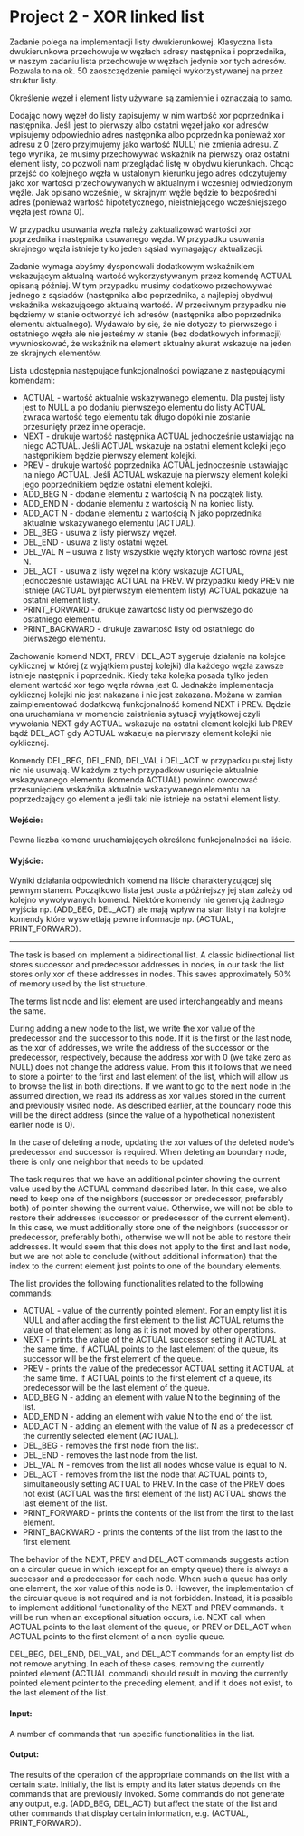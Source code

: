 # Project 2 - XOR linked list
Zadanie polega na implementacji listy dwukierunkowej. Klasyczna lista dwukierunkowa przechowuje w węzłach adresy następnika i poprzednika, w naszym zadaniu lista przechowuje w węzłach jedynie xor tych adresów. Pozwala to na ok. 50 zaoszczędzenie pamięci wykorzystywanej na przez struktur listy.

Określenie węzeł i element listy używane są zamiennie i oznaczają to samo.

Dodając nowy węzeł do listy zapisujemy w nim wartość xor poprzednika i następnika. Jeśli jest to pierwszy albo ostatni węzeł jako xor adresów wpisujemy odpowiednio adres następnika albo poprzednika ponieważ xor adresu z 0 (zero przyjmujemy jako wartość NULL) nie zmienia adresu. Z tego wynika, że musimy przechowywać wskaźnik na pierwszy oraz ostatni element listy, co pozwoli nam przeglądać listę w obydwu kierunkach. Chcąc przejść do kolejnego węzła w ustalonym kierunku jego adres odczytujemy jako xor wartości przechowywanych w aktualnym i wcześniej odwiedzonym węźle. Jak opisano wcześniej, w skrajnym węźle będzie to bezpośredni adres (ponieważ wartość hipotetycznego, nieistniejącego wcześniejszego węzła jest równa 0).

W przypadku usuwania węzła należy zaktualizować wartości xor poprzednika i następnika usuwanego węzła. W przypadku usuwania skrajnego węzła istnieje tylko jeden sąsiad wymagający aktualizacji.

Zadanie wymaga abyśmy dysponowali dodatkowym wskaźnikiem wskazującym aktualną wartość wykorzystywanym przez komendę ACTUAL opisaną później. W tym przypadku musimy dodatkowo przechowywać jednego z sąsiadów (następnika albo poprzednika, a najlepiej obydwu) wskaźnika wskazującego aktualną wartość. W przeciwnym przypadku nie będziemy w stanie odtworzyć ich adresów (następnika albo poprzednika elementu aktualnego). Wydawało by się, że nie dotyczy to pierwszego i ostatniego węzła ale nie jesteśmy w stanie (bez dodatkowych informacji) wywnioskować, że wskaźnik na element aktualny akurat wskazuje na jeden ze skrajnych elementów.

Lista udostępnia następujące funkcjonalności powiązane z następującymi komendami:

  - ACTUAL - wartość aktualnie wskazywanego elementu. Dla pustej listy jest to NULL a po dodaniu pierwszego elementu do listy ACTUAL zwraca wartość tego elementu tak długo dopóki nie zostanie przesunięty przez inne operacje.
  - NEXT - drukuje wartość następnika ACTUAL jednocześnie ustawiając na niego ACTUAL. Jeśli ACTUAL wskazuje na ostatni element kolejki jego następnikiem będzie pierwszy element kolejki.
  - PREV - drukuje wartość poprzednika ACTUAL jednocześnie ustawiając na niego ACTUAL. Jeśli ACTUAL wskazuje na pierwszy element kolejki jego poprzednikiem będzie ostatni element kolejki.
  - ADD_BEG N - dodanie elementu z wartością N na początek listy.
  - ADD_END N - dodanie elementu z wartością N na koniec listy.
  - ADD_ACT N - dodanie elementu z wartością N jako poprzednika aktualnie wskazywanego elementu (ACTUAL).
  - DEL_BEG - usuwa z listy pierwszy węzeł.
  - DEL_END - usuwa z listy ostatni węzeł.
  - DEL_VAL N – usuwa z listy wszystkie węzły których wartość równa jest N.
  - DEL_ACT - usuwa z listy węzeł na który wskazuje ACTUAL, jednocześnie ustawiając ACTUAL na PREV. W przypadku kiedy PREV nie istnieje (ACTUAL był pierwszym elementem listy) ACTUAL pokazuje na ostatni element listy.
  - PRINT_FORWARD - drukuje zawartość listy od pierwszego do ostatniego elementu.
  - PRINT_BACKWARD - drukuje zawartość listy od ostatniego do pierwszego elementu.

Zachowanie komend NEXT, PREV i DEL_ACT sygeruje działanie na kolejce cyklicznej w której (z wyjątkiem pustej kolejki) dla każdego węzła zawsze istnieje następnik i poprzednik. Kiedy taka kolejka posada tylko jeden element wartość xor tego węzła równa jest 0. Jednakże implementacja cyklicznej kolejki nie jest nakazana i nie jest zakazana. Możana w zamian zaimplementować dodatkową funkcjonalność komend NEXT i PREV. Będzie ona uruchamiana w momencie zaistnienia sytuacji wyjątkowej czyli wywołania NEXT gdy ACTUAL wskazuje na ostatni element kolejki lub PREV bądź DEL_ACT gdy ACTUAL wskazuje na pierwszy element kolejki nie cyklicznej.

Komendy DEL_BEG, DEL_END, DEL_VAL i DEL_ACT w przypadku pustej listy nic nie usuwają. W każdym z tych przypadków usunięcie aktualnie wskazywanego elementu (komenda ACTUAL) powinno owocować przesunięciem wskaźnika aktualnie wskazywanego elementu na poprzedzający go element a jeśli taki nie istnieje na ostatni element listy.

#### Wejście:

Pewna liczba komend uruchamiających określone funkcjonalności na liście.

#### Wyjście:

Wyniki działania odpowiednich komend na liście charakteryzującej się pewnym stanem. Początkowo lista jest pusta a późniejszy jej stan zależy od kolejno wywoływanych komend. Niektóre komendy nie generują żadnego wyjścia np. (ADD_BEG, DEL_ACT) ale mają wpływ na stan listy i na kolejne komendy które wyświetlają pewne informacje np. (ACTUAL, PRINT_FORWARD).

------------------------------------------------------------------------------------------------------------------------

The task is based on implement a bidirectional list. A classic bidirectional list stores successor and predecessor addresses in nodes, in our task the list stores only xor of these addresses in nodes. This saves approximately 50% of memory used by the list structure.

The terms list node and list element are used interchangeably and means the same.

During adding a new node to the list, we write the xor value of the predecessor and the successor to this node. If it is the first or the last node, as the xor of addresses, we write the address of the successor or the predecessor, respectively, because the address xor with 0 (we take zero as NULL) does not change the address value. From this it follows that we need to store a pointer to the first and last element of the list, which will allow us to browse the list in both directions. If we want to go to the next node in the assumed direction, we read its address as xor values stored in the current and previously visited node. As described earlier, at the boundary node this will be the direct address (since the value of a hypothetical nonexistent earlier node is 0).

In the case of deleting a node, updating the xor values of the deleted node's predecessor and successor is required. When deleting an boundary node, there is only one neighbor that needs to be updated.

The task requires that we have an additional pointer showing the current value used by the ACTUAL command described later. In this case, we also need to keep one of the neighbors (successor or predecessor, preferably both) of pointer showing the current value. Otherwise, we will not be able to restore their addresses (successor or predecessor of the current element). In this case, we must additionally store one of the neighbors (successor or predecessor, preferably both), otherwise we will not be able to restore their addresses. It would seem that this does not apply to the first and last node, but we are not able to conclude (without additional information) that the index to the current element just points to one of the boundary elements.

The list provides the following functionalities related to the following commands:

  - ACTUAL - value of the currently pointed element. For an empty list it is NULL and after adding the first element to the list ACTUAL returns the value of that element as long as it is not moved by other operations.
  - NEXT - prints the value of the ACTUAL successor setting it ACTUAL at the same time. If ACTUAL points to the last element of the queue, its successor will be the first element of the queue.
  - PREV - prints the value of the predecessor ACTUAL setting it ACTUAL at the same time. If ACTUAL points to the first element of a queue, its predecessor will be the last element of the queue.
  - ADD_BEG N - adding an element with value N to the beginning of the list.
  - ADD_END N - adding an element with value N to the end of the list.
  - ADD_ACT N - adding an element with the value of N as a predecessor of the currently selected element (ACTUAL).
  - DEL_BEG - removes the first node from the list.
  - DEL_END - removes the last node from the list.
  - DEL_VAL N - removes from the list all nodes whose value is equal to N.
  - DEL_ACT - removes from the list the node that ACTUAL points to, simultaneously setting ACTUAL to PREV. In the case of the PREV does not exist (ACTUAL was the first element of the list) ACTUAL shows the last element of the list.
  - PRINT_FORWARD - prints the contents of the list from the first to the last element.
  - PRINT_BACKWARD - prints the contents of the list from the last to the first element.

The behavior of the NEXT, PREV and DEL_ACT commands suggests action on a circular queue in which (except for an empty queue) there is always a successor and a predecessor for each node. When such a queue has only one element, the xor value of this node is 0. However, the implementation of the circular queue is not required and is not forbidden. Instead, it is possible to implement additional functionality of the NEXT and PREV commands. It will be run when an exceptional situation occurs, i.e. NEXT call when ACTUAL points to the last element of the queue, or PREV or DEL_ACT when ACTUAL points to the first element of a non-cyclic queue.

DEL_BEG, DEL_END, DEL_VAL, and DEL_ACT commands for an empty list do not remove anything. In each of these cases, removing the currently pointed element (ACTUAL command) should result in moving the currently pointed element pointer to the preceding element, and if it does not exist, to the last element of the list.

#### Input:

A number of commands that run specific functionalities in the list.

#### Output:

The results of the operation of the appropriate commands on the list with a certain state. Initially, the list is empty and its later status depends on the commands that are previously invoked. Some commands do not generate any output, e.g. (ADD_BEG, DEL_ACT) but affect the state of the list and other commands that display certain information, e.g. (ACTUAL, PRINT_FORWARD).
